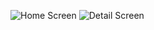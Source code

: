 ![Home Screen](https://github.com/hamdiituu/React-Native-Travel-App/blob/master/src/assets/images/screen1.png?raw=true)
![Detail Screen](https://github.com/hamdiituu/React-Native-Travel-App/blob/master/src/assets/images/screen2.png?raw=true)
